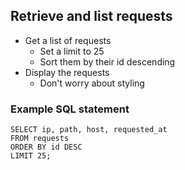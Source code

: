 ## Retrieve and list requests
* Get a list of requests
  * Set a limit to 25
  * Sort them by their id descending
* Display the requests
  * Don't worry about styling

### Example SQL statement
```
SELECT ip, path, host, requested_at
FROM requests
ORDER BY id DESC
LIMIT 25;
```
